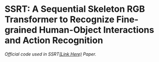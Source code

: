 # SSRT: A Sequential Skeleton RGB Transformer to Recognize Fine-grained Human-Object Interactions and Action Recognition

*Official code used in SSRT[(Link Here)](https://ieeexplore.ieee.org/stamp/stamp.jsp?tp=&arnumber=10130506) Paper.*

